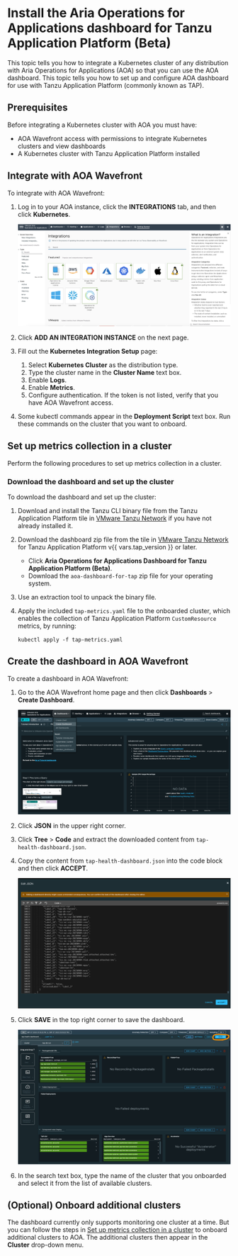 # Install the Aria Operations for Applications dashboard for Tanzu Application Platform (Beta)

This topic tells you how to integrate a Kubernetes cluster of any distribution with Aria Operations
for Applications (AOA) so that you can use the AOA dashboard. This topic tells you how to set up and
configure AOA dashboard for use with Tanzu Application Platform (commonly known as TAP).

## <a id="prereqs"></a> Prerequisites

Before integrating a Kubernetes cluster with AOA you must have:

- AOA Wavefront access with permissions to integrate Kubernetes clusters and view dashboards
- A Kubernetes cluster with Tanzu Application Platform installed

## <a id="integrate"></a> Integrate with AOA Wavefront

To integrate with AOA Wavefront:

1. Log in to your AOA instance, click the **INTEGRATIONS** tab, and then click **Kubernetes**.

   ![Overview of integrations available for AOA Wavefront](images/aoa-available-integrations.png)

2. Click **ADD AN INTEGRATION INSTANCE** on the next page.

3. Fill out the **Kubernetes Integration Setup** page:

   1. Select **Kubernetes Cluster** as the distribution type.
   2. Type the cluster name in the **Cluster Name** text box.
   3. Enable **Logs**.
   4. Enable **Metrics**.
   5. Configure authentication. If the token is not listed, verify that you have AOA Wavefront access.

4. Some kubectl commands appear in the **Deployment Script** text box. Run these commands on the
   cluster that you want to onboard.

## <a id="set-up-metrics"></a> Set up metrics collection in a cluster

Perform the following procedures to set up metrics collection in a cluster.

### <a id="dl-the-dashboard"></a> Download the dashboard and set up the cluster

To download the dashboard and set up the cluster:

1. Download and install the Tanzu CLI binary file from the Tanzu Application Platform tile in
   [VMware Tanzu Network](https://network.tanzu.vmware.com/products/tanzu-application-platform/)
   if you have not already installed it.

2. Download the dashboard zip file from the tile in
   [VMware Tanzu Network](https://network.tanzu.vmware.com/products/tanzu-application-platform/)
   for Tanzu Application Platform v{{ vars.tap_version }} or later.

   - Click **Aria Operations for Applications Dashboard for Tanzu Application Platform (Beta)**.
   - Download the `aoa-dashboard-for-tap` zip file for your operating system.

3. Use an extraction tool to unpack the binary file.

4. Apply the included `tap-metrics.yaml` file to the onboarded cluster, which enables the collection
   of Tanzu Application Platform `CustomResource` metrics, by running:

   ```console
   kubectl apply -f tap-metrics.yaml
   ```

## <a id="create-the-dashboard"></a> Create the dashboard in AOA Wavefront

To create a dashboard in AOA Wavefront:

1. Go to the AOA Wavefront home page and then click **Dashboards** > **Create Dashboard**.

   ![Creating the AOA Dashboard](images/aoa-creating-dashboard.png)

2. Click **JSON** in the upper right corner.

3. Click **Tree** > **Code** and extract the downloaded content from `tap-health-dashboard.json`.

4. Copy the content from `tap-health-dashboard.json` into the code block and then click **ACCEPT**.

   ![Importing the JSON](images/aoa-importing-json.png)

5. Click **SAVE** in the top right corner to save the dashboard.

   ![Saving the dashboard](images/aoa-save-dashboard.png)

6. In the search text box, type the name of the cluster that you onboarded and select it from the
   list of available clusters.

## <a id="onboard-extra-clusters"></a> (Optional) Onboard additional clusters

The dashboard currently only supports monitoring one cluster at a time. But you can follow the steps
in [Set up metrics collection in a cluster](#set-up-metrics) to onboard additional clusters to AOA.
The additional clusters then appear in the **Cluster** drop-down menu.
